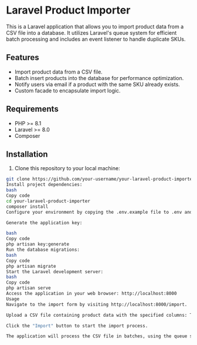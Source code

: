 # Laravel Product Importer

This is a Laravel application that allows you to import product data from a CSV file into a database. It utilizes Laravel's queue system for efficient batch processing and includes an event listener to handle duplicate SKUs.

## Features

- Import product data from a CSV file.
- Batch insert products into the database for performance optimization.
- Notify users via email if a product with the same SKU already exists.
- Custom facade to encapsulate import logic.

## Requirements

- PHP >= 8.1
- Laravel >= 8.0
- Composer

## Installation

1. Clone this repository to your local machine:

```bash
git clone https://github.com/your-username/your-laravel-product-importer.git
Install project dependencies:
bash
Copy code
cd your-laravel-product-importer
composer install
Configure your environment by copying the .env.example file to .env and updating the database connection settings and mail configuration.

Generate the application key:

bash
Copy code
php artisan key:generate
Run the database migrations:
bash
Copy code
php artisan migrate
Start the Laravel development server:
bash
Copy code
php artisan serve
Access the application in your web browser: http://localhost:8000
Usage
Navigate to the import form by visiting http://localhost:8000/import.

Upload a CSV file containing product data with the specified columns: Title, Description, SKU, Type, Publish Status.

Click the "Import" button to start the import process.

The application will process the CSV file in batches, using the queue system for background processing. If a product with the same SKU already exists, an email notification will be sent.